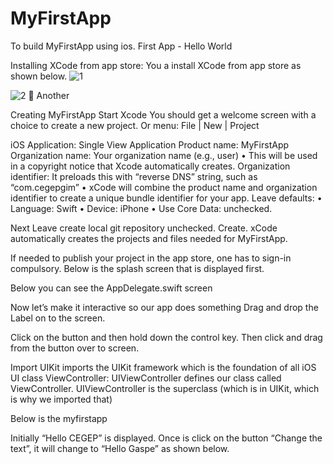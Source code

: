 # MyFirstApp
To build MyFirstApp using ios.
First App - Hello World

Installing XCode from app store:
You a install XCode from app store as shown below.
![1](https://user-images.githubusercontent.com/74371450/106769101-9ce4ca80-6662-11eb-97f8-0e1b31071110.jpg)

 ![2](https://user-images.githubusercontent.com/74371450/106769611-27c5c500-6663-11eb-833c-11c7bf80fc11.png)
	Another
 
 
 
Creating MyFirstApp
Start Xcode
You should get a welcome screen with a choice to create a new project.
Or menu: File | New | Project
 
 
iOS Application: Single View Application
Product name: MyFirstApp
Organization name: Your organization name (e.g., user)
• This will be used in a copyright notice that Xcode automatically creates.
Organization identifier: It preloads this with “reverse DNS” string, such as “com.cegepgim”
• xCode will combine the product name and organization identifier to create a unique bundle
identifier for your app.
Leave defaults:
• Language: Swift
• Device: iPhone
• Use Core Data: unchecked.
 
Next
Leave create local git repository unchecked.
Create.
xCode automatically creates the projects and files needed for MyFirstApp.
 
If needed to publish your project in the app store, one has to sign-in compulsory.
Below is the splash screen that is displayed first.
 
Below you can see the AppDelegate.swift screen


 
Now let’s make it interactive so our app does something
Drag and drop the Label on to the screen.
 
 
Click on the button and then hold down the control key.
Then click and drag from the button over to screen.
 
 
 
Import UIKit imports the UIKit framework which is the foundation of all iOS UI
class ViewController: UIViewController defines our class called ViewController.
UIViewController is the superclass (which is in UIKit, which is why we imported that)
 
Below is the myfirstapp
 
 
Initially “Hello CEGEP” is displayed.
Once is click on the button “Change the text”, it will change to “Hello Gaspe” as shown below.
 


